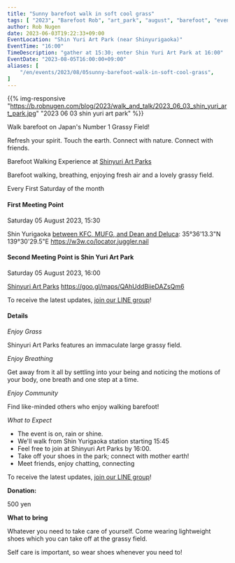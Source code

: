 ```yaml
---
title: "Sunny barefoot walk in soft cool grass"
tags: [ "2023", "Barefoot Rob", "art_park", "august", "barefoot", "event", "walk", "はだし", "新百合ヶ丘駅", "裸足のロブ" ]
author: Rob Nugen
date: 2023-06-03T19:22:33+09:00
EventLocation: "Shin Yuri Art Park (near Shinyurigaoka)"
EventTime: "16:00"
TimeDescription: "gather at 15:30; enter Shin Yuri Art Park at 16:00"
EventDate: "2023-08-05T16:00:00+09:00"
aliases: [
    "/en/events/2023/08/05sunny-barefoot-walk-in-soft-cool-grass",
]
---
```


{{% img-responsive "https://b.robnugen.com/blog/2023/walk_and_talk/2023_06_03_shin_yuri_art_park.jpg" "2023 06 03 shin yuri art park" %}}

Walk barefoot on Japan's Number 1 Grassy Field!

Refresh your spirit. Touch the earth. Connect with nature. Connect with friends.

Barefoot Walking Experience at [Shinyuri Art Parks](http://www.airgreen.info/artparks.html)

Barefoot walking, breathing, enjoying fresh air and a lovely grassy field.

Every First Saturday of the month

#### First Meeting Point

Saturday 05 August 2023, 15:30

Shin Yurigaoka [between KFC, MUFG, and Dean and Deluca](https://goo.gl/maps/aoY2j7WxkNjSC2u98):  35°36'13.3"N 139°30'29.5"E  https://w3w.co/locator.juggler.nail

#### Second Meeting Point is Shin Yuri Art Park

Saturday 05 August 2023, 16:00

[Shinyuri Art Parks](http://www.airgreen.info/artparks.html) https://goo.gl/maps/QAhUddBiieDAZsQm6

To receive the latest updates, [join our LINE group](/contact/)!

#### Details

*Enjoy Grass*

Shinyuri Art Parks features an immaculate large grassy field.

*Enjoy Breathing*

Get away from it all by settling into your being and noticing the
motions of your body, one breath and one step at a time.

*Enjoy Community*

Find like-minded others who enjoy walking barefoot!

*What to Expect*

* The event is on, rain or shine.
* We'll walk from Shin Yurigaoka station starting 15:45
* Feel free to join at Shinyuri Art Parks by 16:00.
* Take off your shoes in the park; connect with mother earth!
* Meet friends, enjoy chatting, connecting

To receive the latest updates, [join our LINE group](/contact/)!

**Donation:**

500 yen

**What to bring**

Whatever you need to take care of yourself.  Come wearing lightweight
shoes which you can take off at the grassy field.

Self care is important, so wear shoes whenever you need to!
